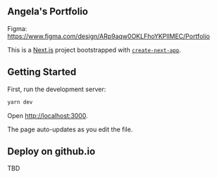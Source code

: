 ## Angela's Portfolio

Figma: https://www.figma.com/design/ARp9aqw0OKLFhoYKPllMEC/Portfolio

This is a [Next.js](https://nextjs.org) project bootstrapped with [`create-next-app`](https://nextjs.org/docs/app/api-reference/cli/create-next-app).

## Getting Started

First, run the development server:

```bash
yarn dev
```

Open [http://localhost:3000](http://localhost:3000).

The page auto-updates as you edit the file.

## Deploy on github.io

TBD
